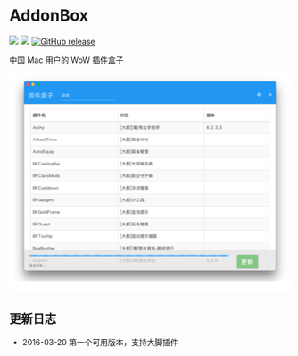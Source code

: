 # AddonBox
[![](https://img.shields.io/badge/Mac-Only-orange.svg?style=flat-square)]()
[![](https://img.shields.io/badge/Tested%20on-OSX%2010.11.4-green.svg?style=flat-square)]()
[![GitHub release](https://img.shields.io/github/release/iFrankYang/AddonBox.svg?style=flat-square)](https://github.com/iFrankYang/AddonBox/releases)

中国 Mac 用户的 WoW 插件盒子

![ScreenShot](/screenshots/AddonBox.png)

## 更新日志
 * 2016-03-20 第一个可用版本，支持大脚插件

